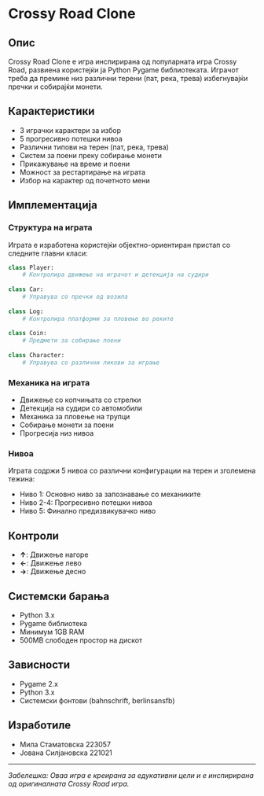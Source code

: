 # Crossy Road Clone

## Опис
Crossy Road Clone е игра инспирирана од популарната игра Crossy Road, развиена користејќи ја Python Pygame библиотеката. Играчот треба да премине низ различни терени (пат, река, трева) избегнувајќи пречки и собирајќи монети.

## Карактеристики
- 3 играчки карактери за избор
- 5 прогресивно потешки нивоа
- Различни типови на терен (пат, река, трева)
- Систем за поени преку собирање монети
- Прикажување на време и поени
- Можност за рестартирање на играта
- Избор на карактер од почетното мени

## Имплементација

### Структура на играта
Играта е изработена користејќи објектно-ориентиран пристап со следните главни класи:

```python
class Player:
    # Контролира движење на играчот и детекција на судири
    
class Car:
    # Управува со пречки од возила
    
class Log:
    # Контролира платформи за пловење во реките
    
class Coin:
    # Предмети за собирање поени
    
class Character:
    # Управува со различни ликови за играње
```

### Механика на играта
- Движење со копчињата со стрелки
- Детекција на судири со автомобили
- Механика за пловење на трупци
- Собирање монети за поени
- Прогресија низ нивоа

### Нивоа
Играта содржи 5 нивоа со различни конфигурации на терен и зголемена тежина:
- Ниво 1: Основно ниво за запознавање со механиките
- Ниво 2-4: Прогресивно потешки нивоа
- Ниво 5: Финално предизвикувачко ниво

## Контроли
- **↑**: Движење нагоре
- **←**: Движење лево
- **→**: Движење десно

## Системски барања
- Python 3.x
- Pygame библиотека
- Минимум 1GB RAM
- 500MB слободен простор на дискот

## Зависности
- Pygame 2.x
- Python 3.x
- Системски фонтови (bahnschrift, berlinsansfb)


## Изработиле
- Мила Стаматовска 223057
- Јована Силјановска 221021 


---
*Забелешка: Оваа игра е креирана за едукативни цели и е инспирирана од оригиналната Crossy Road игра.*
